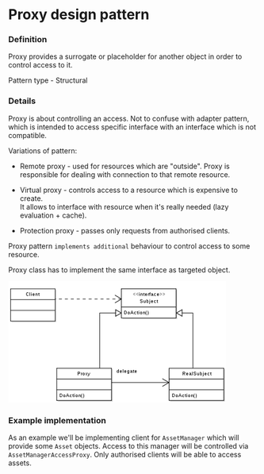 Proxy design pattern
====================

### Definition

Proxy provides a surrogate or placeholder for another object in order to control access to it.

Pattern type - Structural

### Details

Proxy is about controlling an access. Not to confuse with adapter pattern, which is intended 
to access specific interface with an interface which is not compatible.

Variations of pattern:

 * Remote proxy - used for resources which are "outside". Proxy is responsible for dealing with
    connection to that remote resource.  

 * Virtual proxy - controls access to a resource which is expensive to create.  
    It allows to interface with resource when it's really needed (lazy evaluation + cache).

 * Protection proxy - passes only requests from authorised clients.

Proxy pattern `implements additional` behaviour to control access to some resource.

Proxy class has to implement the same interface as targeted object.

![](proxy.png)

### Example implementation

As an example we'll be implementing client for `AssetManager` which will
provide some `Asset` objects. Access  to this manager will be controlled via `AssetManagerAccessProxy`.
Only authorised clients will be able to access assets.
        